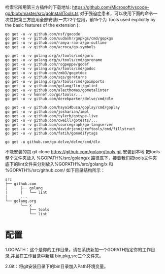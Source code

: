 检索它所用第三方插件的下载地址: 
https://github.com/Microsoft/vscode-go/blob/master/src/goInstallTools.ts 
对于强迫症患者，可以使用下面的命令一次性把第三方应用全部安装(一共22个应用，前15个为 Tools used explicitly by the basic features of the extension ):

```
go get -u -v github.com/nsf/gocode
go get -u -v github.com/uudashr/gopkgs/cmd/gopkgs
go get -u -v github.com/ramya-rao-a/go-outline
go get -u -v github.com/acroca/go-symbols

go get -u -v golang.org/x/tools/cmd/guru
go get -u -v golang.org/x/tools/cmd/gorename
go get -u -v github.com/rogpeppe/godef
go get -u -v golang.org/x/tools/cmd/godoc
go get -u -v github.com/zmb3/gogetdoc
go get -u -v github.com/sqs/goreturns
go get -u -v golang.org/x/tools/cmd/goimports
go get -u -v github.com/golang/lint/golint
go get -u -v github.com/alecthomas/gometalinter
go get -u -v honnef.co/go/tools/...
go get -u -v github.com/derekparker/delve/cmd/dlv

go get -u -v github.com/haya14busa/goplay/cmd/goplay
go get -u -v github.com/josharian/impl
go get -u -v github.com/tylerb/gotype-live
go get -u -v github.com/cweill/gotests/...
go get -u -v github.com/sourcegraph/go-langserver
go get -u -v github.com/davidrjenni/reftools/cmd/fillstruct
go get -u -v github.com/fatih/gomodifytags

go get -u github.com/go-delve/delve/cmd/dlv
```

不能安装的包
git clone https://github.com/golang/tools.git
安装到本地
把tools整个文件夹放入 %GOPATH%/src/golang/x 路径底下，接着我们把tools文件夹底下的lint文件夹分别放入%GOPATH%/src/golang/x 和 %GOPATH%/src/github.com/ 如下目录结构所示：
```
src
├── github.com
|      ├── golang
|      |   └── lint
|      ...
└── golang.org
       └── x
           ├── tools
           └── lint
```


# 配置
1.GOPATH：这个是你的工作目录，请在系统新加一个GOPATH指定你的工作目录,并且在工作目录中新建
bin,pkg,src三个文件夹。

2.Git：将git安装目录下的bin目录加入Path环境变量。

